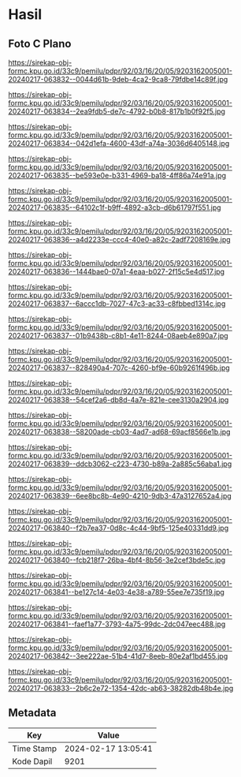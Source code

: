 # Hasil

## Foto C Plano

https://sirekap-obj-formc.kpu.go.id/33c9/pemilu/pdpr/92/03/16/20/05/9203162005001-20240217-063832--0044d61b-9deb-4ca2-9ca8-79fdbe14c89f.jpg

https://sirekap-obj-formc.kpu.go.id/33c9/pemilu/pdpr/92/03/16/20/05/9203162005001-20240217-063834--2ea9fdb5-de7c-4792-b0b8-817b1b0f92f5.jpg

https://sirekap-obj-formc.kpu.go.id/33c9/pemilu/pdpr/92/03/16/20/05/9203162005001-20240217-063834--042d1efa-4600-43df-a74a-3036d6405148.jpg

https://sirekap-obj-formc.kpu.go.id/33c9/pemilu/pdpr/92/03/16/20/05/9203162005001-20240217-063835--be593e0e-b331-4969-ba18-4ff86a74e91a.jpg

https://sirekap-obj-formc.kpu.go.id/33c9/pemilu/pdpr/92/03/16/20/05/9203162005001-20240217-063835--64102c1f-b9ff-4892-a3cb-d6b61797f551.jpg

https://sirekap-obj-formc.kpu.go.id/33c9/pemilu/pdpr/92/03/16/20/05/9203162005001-20240217-063836--a4d2233e-ccc4-40e0-a82c-2adf7208169e.jpg

https://sirekap-obj-formc.kpu.go.id/33c9/pemilu/pdpr/92/03/16/20/05/9203162005001-20240217-063836--1444bae0-07a1-4eaa-b027-2f15c5e4d517.jpg

https://sirekap-obj-formc.kpu.go.id/33c9/pemilu/pdpr/92/03/16/20/05/9203162005001-20240217-063837--6accc1db-7027-47c3-ac33-c8fbbed1314c.jpg

https://sirekap-obj-formc.kpu.go.id/33c9/pemilu/pdpr/92/03/16/20/05/9203162005001-20240217-063837--01b9438b-c8b1-4e11-8244-08aeb4e890a7.jpg

https://sirekap-obj-formc.kpu.go.id/33c9/pemilu/pdpr/92/03/16/20/05/9203162005001-20240217-063837--828490a4-707c-4260-bf9e-60b9261f496b.jpg

https://sirekap-obj-formc.kpu.go.id/33c9/pemilu/pdpr/92/03/16/20/05/9203162005001-20240217-063838--54cef2a6-db8d-4a7e-821e-cee3130a2904.jpg

https://sirekap-obj-formc.kpu.go.id/33c9/pemilu/pdpr/92/03/16/20/05/9203162005001-20240217-063838--58200ade-cb03-4ad7-ad68-69acf8566e1b.jpg

https://sirekap-obj-formc.kpu.go.id/33c9/pemilu/pdpr/92/03/16/20/05/9203162005001-20240217-063839--ddcb3062-c223-4730-b89a-2a885c56aba1.jpg

https://sirekap-obj-formc.kpu.go.id/33c9/pemilu/pdpr/92/03/16/20/05/9203162005001-20240217-063839--6ee8bc8b-4e90-4210-9db3-47a3127652a4.jpg

https://sirekap-obj-formc.kpu.go.id/33c9/pemilu/pdpr/92/03/16/20/05/9203162005001-20240217-063840--f2b7ea37-0d8c-4c44-9bf5-125e40331dd9.jpg

https://sirekap-obj-formc.kpu.go.id/33c9/pemilu/pdpr/92/03/16/20/05/9203162005001-20240217-063840--fcb218f7-26ba-4bf4-8b56-3e2cef3bde5c.jpg

https://sirekap-obj-formc.kpu.go.id/33c9/pemilu/pdpr/92/03/16/20/05/9203162005001-20240217-063841--be127c14-4e03-4e38-a789-55ee7e735f19.jpg

https://sirekap-obj-formc.kpu.go.id/33c9/pemilu/pdpr/92/03/16/20/05/9203162005001-20240217-063841--faef1a77-3793-4a75-99dc-2dc047eec488.jpg

https://sirekap-obj-formc.kpu.go.id/33c9/pemilu/pdpr/92/03/16/20/05/9203162005001-20240217-063842--3ee222ae-51b4-41d7-8eeb-80e2af1bd455.jpg

https://sirekap-obj-formc.kpu.go.id/33c9/pemilu/pdpr/92/03/16/20/05/9203162005001-20240217-063833--2b6c2e72-1354-42dc-ab63-38282db48b4e.jpg


## Metadata

| Key        | Value               |
| ---------- | ------------------- |
| Time Stamp | 2024-02-17 13:05:41 |
| Kode Dapil | 9201                |



